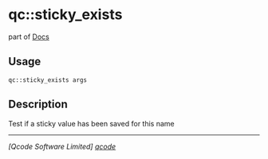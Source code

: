 qc::sticky_exists
=================

part of [Docs](.)

Usage
-----
`qc::sticky_exists args`

Description
-----------
Test if a sticky value has been saved for this name

----------------------------------
*[Qcode Software Limited] [qcode]*

[qcode]: http://www.qcode.co.uk "Qcode Software"